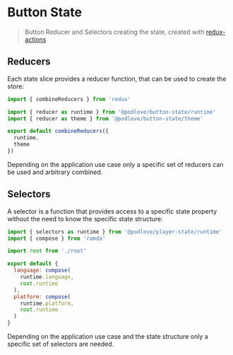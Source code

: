 # Button State

> Button Reducer and Selectors creating the state, created with [redux-actions](https://github.com/redux-utilities/redux-actions)

## Reducers

Each state slice provides a reducer function, that can be used to create the store:

```javascript
import { combineReducers } from 'redux'

import { reducer as runtime } from '@podlove/button-state/runtime'
import { reducer as theme } from '@podlove/button-state/theme'

export default combineReducers({
  runtime,
  theme
})
```

Depending on the application use case only a specific set of reducers can be used and arbitrary combined.

## Selectors

A selector is a function that provides access to a specific state property without the need to know the specific state structure:

```javascript
import { selectors as runtime } from '@podlove/player-state/runtime'
import { compose } from 'ramda'

import root from './root'

export default {
  language: compose(
    runtime.language,
    root.runtime
  ),
  platform: compose(
    runtime.platform,
    root.runtime
  )
}
```

Depending on the application use case and the state structure only a specific set of selectors are needed.
